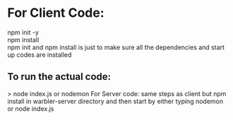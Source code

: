 <h1>For Client Code: </h1>
npm init -y </br>
npm install </br>
npm init and npm install is just to make sure all the dependencies and start up codes are installed </br>
<h2>To run the actual code: </h2>
> node index.js or nodemon
For Server code: same steps as client but npm install in warbler-server directory and then start by either typing nodemon or node index.js
